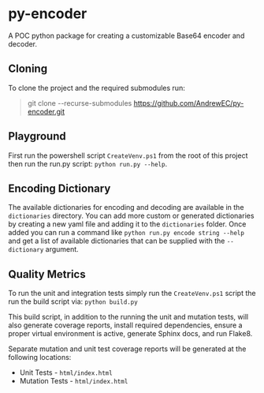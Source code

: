 # py-encoder
A POC python package for creating a customizable Base64 encoder and decoder.

## Cloning
To clone the project and the required submodules run:
> git clone --recurse-submodules https://github.com/AndrewEC/py-encoder.git

## Playground
First run the powershell script `CreateVenv.ps1` from the root of this project then run the run.py script:
`python run.py --help`.

## Encoding Dictionary
The available dictionaries for encoding and decoding are available in the `dictionaries` directory. You can add more
custom or generated dictionaries by creating a new yaml file and adding it to the `dictionaries` folder. Once added
you can run a command like `python run.py encode string --help` and get a list of available dictionaries that can
be supplied with the `--dictionary` argument.

## Quality Metrics
To run the unit and integration tests simply run the `CreateVenv.ps1` script the run the build script via:
`python build.py`

This build script, in addition to the running the unit and mutation tests, will also generate coverage reports,
install required dependencies, ensure a proper virtual environment is active, generate Sphinx docs, and run Flake8.

Separate mutation and unit test coverage reports will be generated at the following locations:
* Unit Tests - `html/index.html`
* Mutation Tests - `html/index.html`